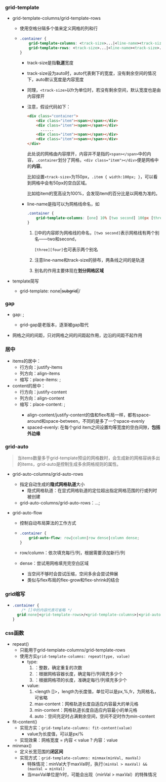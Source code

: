 ### grid-template

+ grid-template-columns/grid-template-rows

  - 使用空格分隔多个值来定义网格的列和行

  - ````css
    .container {
        grid-template-columns: <track-size>...|<line-name><track-size>...;
        grid-template-rows: <track-size>...|<line-name><track-size>...;
    }
    ````

    * track-size是指**轨道**宽度

    * track-size设为auto时，auto代表剩下的宽度，没有剩余空间的情况下，auto默认宽度是内容宽度

    * 同理，`<track-size>`以fr为单位时，若没有剩余空间，默认宽度也是由内容撑开

    * 注意，假设代码如下：

      ````html
      <div class="container">
          <div class="item"><span></span></div>
          <div class="item"><span></span></div>
          	......
          <div class="item"><span></span></div>
          <div class="item"><span></span></div>
      </div>
      ````

      此处说的网格由内容撑开，内容并不是指的`<span></span>`中的内容，`.container`划分了网格，`<div class="item"></div>`便是网格中的**内容**。

      比如设置`<track-size>`为150px，`.item { width:100px; }`，可以看到网格中会有50px的空白区域。

      比如给item的宽高设为100%，会发现item的百分比是以网格为准的。

    * line-name是指可以为网格线命名，如

      ````css
      .container {
          grid-template-columns: [one] 10% [two second] 100px [three][four] auto [end];
      }
      ````

      1. []中的内容即为网格线的命名，`[two second]`表示网格线有两个别名——two和second，

         `[three][four]`也可表示两个别名

      2. 注意line-name和track-size的排布，两条线之间的是轨道

      3. 别名的作用主要体现在**划分网格区域**

+ template简写

  - grid-template: none|<del>subgrid</del>|<grid-template-rows>/<grid-template-columns>

### gap

- gap: <grid-row-gap>  <grid-column-gap>;
  - grid-gap是老版本，逐渐被gap取代

+ 网格之间的间距，只对网格之间的间距起作用，边沿的间距不起作用

### 居中

+ items的居中：
  + 行方向：justify-items
  + 列方向：align-items
  + 缩写：place-items: <align-items> <justify-items>;
+ content的居中：
  	- 行方向：justify-content
  	- 列方向：align-content
   - 缩写：place-content: <align-content>  <justify-content>;
     - align-content/justify-content的值和flex布局一样，都有space-around和space-between，不同的是多了一个space-evenly
     - spaced-evenly: 在每个grid item之间设置均等宽度的空白间隙，**包括外边缘**

### grid-auto

> 当items数量多于grid-template预设的网格数时，会生成新的网格容纳多出的items，grid-auto是控制生成多余网格规则的属性。

+ grid-auto-columns/grid-auto-rows

  - 指定自动生成的**隐式网格轨道**大小
    * 隐式网格轨道：在显式网格轨道的定位超出指定网格范围的行或列时被创建
  - grid-auto-columns/grid-auto-rows：<track-size>...;

+ grid-auto-flow

  - 控制自动布局算法的工作方式

  - ````css
    .container {
        grid-auto-flow: row|column|row dense|column dense;
    }
    ````

  - row/column：依次填充每行/列，根据需要添加新行/列

  - dense：尝试用网格填充完空白区域

    * 当空间不够时会尝试压缩，空间多余会尝试伸展
    * 类似与flex布局的flex-grow和flex-shrink的结合

### grid缩写

+ ````css
  .container {
      /* []中的内容代表可省略 */
  	grid:none|<grid-template-rows>/<grid-template-columns>|<grid-auto-flow>[<grid-auto-rows>[/<grid-auto-columns>]];
  }
  ````

### css函数

+ repeat()
  - 只能用于grid-template-columns/grid-template-rows
  - 使用方实`grid-template-columns: repeat(type, value)`
    * type:
      1. <number>：整数，确定重复的次数
      2. <auto-fill>：根据网格容器长度，确定每行/列填充多少个
      3. <auto-fit>：根据网格项的长度，准确定每行/列填充多少个
    * value: 
      1. <length [<name>]>，length为长度值，单位可以是px,%,fr，<name>为网格名，可省略
      2. max-content：网格轨道长度自适应内容最大的单元格
      3. min-content：网格轨道长度自适应内容最小的单元格
      4. auto：空间充足时占满剩余空间，空间不足时作为min-content
+ fit-content()
  - 实现方实：`grid-template-columns: fit-content(value)`
    * value为长度值，可以是px/%
  - 实现效果：网格宽度 = 内容 < value ? 内容：value
+ minmax()
  - 定义长宽范围的**闭区间**
  - 实现方式：`grid-template-columns: minmax(minVal, maxVal)`
    - 特殊情况：minVal大于maxVal时，执行`(minVal > maxVal) && (maxVal = minVal)`
    - 当maxVal单位是fr时，可能会出现（minVal > maxVal）的特殊情况
